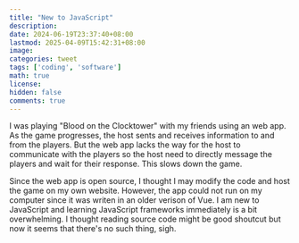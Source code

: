 ```yaml
---
title: "New to JavaScript"
description: 
date: 2024-06-19T23:37:40+08:00
lastmod: 2025-04-09T15:42:31+08:00
image: 
categories: tweet
tags: ['coding', 'software']
math: true
license: 
hidden: false
comments: true
---
```


I was playing "Blood on the Clocktower" with my friends using an web app. As the game progresses, the host sents and receives information to and from the players. But the web app lacks the way for the host to communicate with the players so the host need to directly message the players and wait for their response. This slows down the game.

Since the web app is open source, I thought I may modify the code and host the game on my own website. However, the app could not run on my computer since it was writen in an older verison of Vue. I am new to JavaScript and learning JavaScript frameworks immediately is a bit overwhelming. I thought reading source code might be good shoutcut but now it seems that there's no such thing, sigh.

